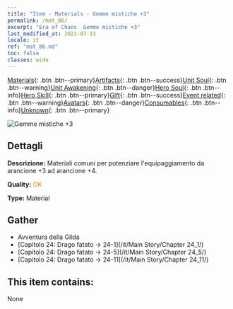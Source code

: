 ```yaml
---
title: "Item - Materials - Gemme mistiche +3"
permalink: /mat_86/
excerpt: "Era of Chaos  Gemme mistiche +3"
last_modified_at: 2021-07-13
locale: it
ref: "mat_86.md"
toc: false
classes: wide
---
```

 [Materials](/ItemsIT/){: .btn .btn--primary}[Artifacts](/ItemsIT/Artifacts/){: .btn .btn--success}[Unit Soul](/ItemsIT/UnitSoul/){: .btn .btn--warning}[Unit Awakening](/ItemsIT/UnitAwakening/){: .btn .btn--danger}[Hero Soul](/ItemsIT/HeroSoul/){: .btn .btn--info}[Hero Skill](/ItemsIT/HeroSkill/){: .btn .btn--primary}[Gift](/ItemsIT/Gift/){: .btn .btn--success}[Event related](/ItemsIT/Events/){: .btn .btn--warning}[Avatars](/ItemsIT/Avatars/){: .btn .btn--danger}[Consumables](/ItemsIT/Consumables/){: .btn .btn--info}[Unknown](/ItemsIT/Unknown/){: .btn .btn--primary}

 ![Gemme mistiche +3](/images/t/i_cailiao_baoshi3.png)

## Dettagli
 **Descrizione:** Materiali comuni per potenziare l'equipaggiamento da arancione +3 ad arancione +4.

 **Quality:** <span style="color: #FF8C00">OK</span>

 **Type:** Material

## Gather

*    Avventura della Gilda 
*    [Capitolo 24: Drago fatato -> 24-1](/it/Main Story/Chapter 24_1/) 
*    [Capitolo 24: Drago fatato -> 24-5](/it/Main Story/Chapter 24_5/) 
*    [Capitolo 24: Drago fatato -> 24-11](/it/Main Story/Chapter 24_11/) 

## This item contains:

  None

